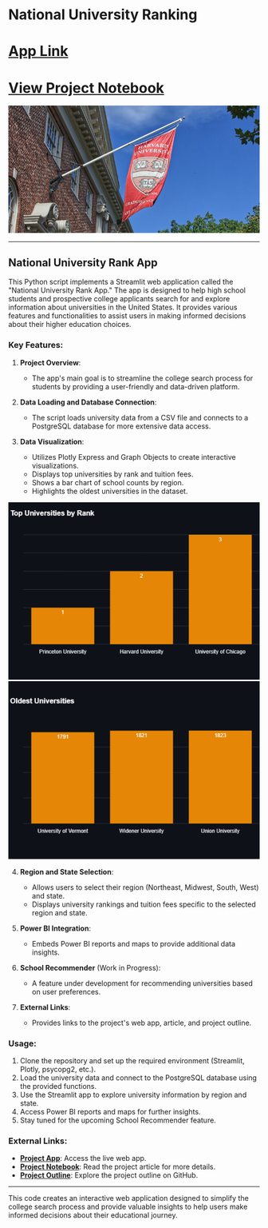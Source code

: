# National University Ranking

# [App Link](https://nur-app.streamlit.app/)

# [View Project Notebook](https://nbviewer.org/github/TelRich/National-University-Ranking-App/blob/nur_main/nur.ipynb?flush_cache=True)


![](images/intro_pic.png)

---

## National University Rank App

This Python script implements a Streamlit web application called the "National University Rank App." The app is designed to help high school students and prospective college applicants search for and explore information about universities in the United States. It provides various features and functionalities to assist users in making informed decisions about their higher education choices.

### Key Features:

1. **Project Overview**:
   - The app's main goal is to streamline the college search process for students by providing a user-friendly and data-driven platform.

2. **Data Loading and Database Connection**:
   - The script loads university data from a CSV file and connects to a PostgreSQL database for more extensive data access.

3. **Data Visualization**:
   - Utilizes Plotly Express and Graph Objects to create interactive visualizations.
   - Displays top universities by rank and tuition fees.
   - Shows a bar chart of school counts by region.
   - Highlights the oldest universities in the dataset.

![](images/top_rank_sch.png)
![](images/oldest_school.png)

4. **Region and State Selection**:
   - Allows users to select their region (Northeast, Midwest, South, West) and state.
   - Displays university rankings and tuition fees specific to the selected region and state.

5. **Power BI Integration**:
   - Embeds Power BI reports and maps to provide additional data insights.

6. **School Recommender** (Work in Progress):
   - A feature under development for recommending universities based on user preferences.

7. **External Links**:
   - Provides links to the project's web app, article, and project outline.

### Usage:

1. Clone the repository and set up the required environment (Streamlit, Plotly, psycopg2, etc.).
2. Load the university data and connect to the PostgreSQL database using the provided functions.
3. Use the Streamlit app to explore university information by region and state.
4. Access Power BI reports and maps for further insights.
5. Stay tuned for the upcoming School Recommender feature.

### External Links:

- [**Project App**](https://nur-app.streamlit.app/): Access the live web app.
- [**Project Notebook**](https://nbviewer.org/github/TelRich/National-University-Ranking-App/blob/nur_main/nur.ipynb?flush_cache=True): Read the project article for more details.
- [**Project Outline**](https://github.com/users/TelRich/projects/5): Explore the project outline on GitHub.

---

This code creates an interactive web application designed to simplify the college search process and provide valuable insights to help users make informed decisions about their educational journey.
